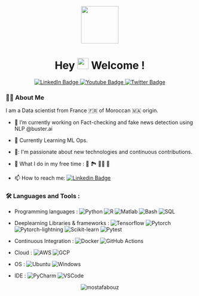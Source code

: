 <div id="header" align="center">
  <img src="https://media0.giphy.com/media/jdPMeyv9rn0hZHh8n9/giphy.gif" width="100"/>
  </a>
  <h1>
  Hey  
  <img src="https://media.giphy.com/media/hvRJCLFzcasrR4ia7z/giphy.gif" width="30px"/>
  Welcome !
  </h1>
</div>

<div id="badges" align="center">
  <a href="https://www.linkedin.com/in/mostafa-bouziane-49732b11b/">
    <img src="https://img.shields.io/badge/LinkedIn-blue?style=for-the-badge&logo=linkedin&logoColor=white" alt="LinkedIn Badge"/>
  </a>
  <a href="https://scholar.google.com/citations?user=0v_e7q8AAAAJ&hl=fr">
    <img src="https://img.shields.io/badge/Google-scholar?style=for-the-badge&logo=youtube&logoColor=white" alt="Youtube Badge"/>
  </a>
  <a href="https://twitter.com/MostafaBouzian2">
    <img src="https://img.shields.io/badge/Twitter-blue?style=for-the-badge&logo=twitter&logoColor=white" alt="Twitter Badge"/>
  </a>
</div>
<div id="badges" align="center">
  <img src="https://komarev.com/ghpvc/?username=mostafabouz&style=flat-square&color=blue" alt=""/>
  </div>

### 👨‍🔬 About Me
I am a Data scientist from France 🇫🇷 of Moroccan 🇲🇦 origin.

- :telescope: I’m currently working on Fact-checking and fake news detection using NLP @buster.ai

- :seedling: Currently Learning ML Ops.

- 👐: I'm passionate about new technologies and continuous contributions.

- 🥤 What I do in my free time : 🎵 🏞️ 🧑‍💻 💪

- :mailbox: How to reach me: [![Linkedin Badge](https://img.shields.io/badge/-Mostafa-blue?style=flat&logo=Linkedin&logoColor=white)](https://www.linkedin.com/in/mostafa-bouziane-49732b11b/)

### :hammer_and_wrench: Languages and Tools :

- Programming languages : 
![Python](https://img.shields.io/badge/Python-3776AB?style=flat&logo=python&logoColor=white)
![R](https://img.shields.io/badge/R-A8A4A3?style=flat&logo=r&logoColor=white)
![Matlab](https://img.shields.io/badge/matlab-%20-brightgreen?style=flat&logo=matlab&logoColor=white)
![Bash](https://img.shields.io/badge/Bash-121011?style=flat&logo=gnu-bash&logoColor=white)
![SQL](https://img.shields.io/badge/SQL-4479A1?style=flat&logo=mysql&logoColor=white)

- Deeplearning Libraries & frameworks : 
![Tensorflow](https://img.shields.io/badge/TensorFlow-FF6F00?style=flat&logo=tensorflow&logoColor=white)
![Pytorch](https://img.shields.io/badge/PyTorch-EE4C2C?style=flat&logo=pytorch&logoColor=white)
![Pytorch-lightning](https://img.shields.io/badge/pytorch--lightning-%20-blue?style=flat&logo=pytorch_lightning&logoColor=white)
![Scikit-learn](https://img.shields.io/badge/scikit_learn-F7931E?style=flat&logo=scikit-learn&logoColor=white)
![Pytest](https://img.shields.io/badge/Pytest-0A9EDC?style=flat&logo=pytest&logoColor=white)
- Continuous Integration :
![Docker](https://img.shields.io/badge/Docker-%20-blue?style=flat&logo=docker&logoColor=white)
![GitHub Actions](https://img.shields.io/badge/Github_Actions-2088FF?style=flat&logo=githubactions&logoColor=white)
- Cloud : 
![AWS](https://img.shields.io/badge/AWS-232F3E?style=flat&logo=amazonaws&logoColor=white)
![GCP](https://img.shields.io/badge/Google_Cloud-4285F4?style=flat&logo=googlecloud&logoColor=white)
- OS : 
![Ubuntu](https://img.shields.io/badge/Ubuntu-E95420?style=flat&logo=ubuntu&logoColor=white)
![Windows](https://img.shields.io/badge/Windows-0078D6?style=flat&logo=windows&logoColor=white)
- IDE :
![PyCharm](https://img.shields.io/badge/PyCharm-000000?style=flat&logo=pycharm&logoColor=white)
![VSCode](https://img.shields.io/badge/VSCode-%20-lightgrey?style=flat&logo=vscodium&logoColor=white)

<div align="center">
<img align="center" src="https://github-readme-stats.vercel.app/api?username=mostafabouz&count_private=true&show_icons=true&locale=en" alt="mostafabouz" />  
</div>
